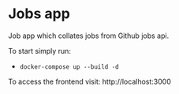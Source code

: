 # Jobs app

Job app which collates jobs from Github jobs api.

To start simply run:

- `docker-compose up --build -d`

To access the frontend visit: http://localhost:3000
